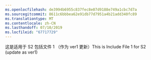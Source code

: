 ```yaml
---
ms.openlocfilehash: de3994b6955c837fec8e07d9188e749a1cbc7d7a
ms.sourcegitcommit: 8611c6bbbea62e91db77d7951a4b21add340fc89
ms.translationtype: MT
ms.contentlocale: zh-CN
ms.lasthandoff: 07/10/2019
ms.locfileid: "67717729"
---
```

<span data-ttu-id="1b4f0-101">这是适用于 S2 包括文件 1 （作为 ver1 更新）</span><span class="sxs-lookup"><span data-stu-id="1b4f0-101">This is Include File 1 for S2 (update as ver1)</span></span>
